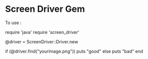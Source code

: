 Screen Driver Gem
=============

To use :

require 'java'
require 'screen_driver'

@driver = ScreenDriver::Driver.new

if (@driver.find("yourimage.png"))
  puts "good"
else
  puts "bad"
end
        
